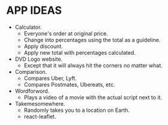 # APP IDEAS

- Calculator.
  - Everyone's order at original price.
  - Change into percentages using the total as a guideline.
  - Apply discount.
  - Apply new total with percentages calculated.
- DVD Logo website.
  - Except that it will always hit the corners no matter what.
- Comparison.
  - Compares Uber, Lyft.
  - Compares Postmates, Ubereats, etc.
- Wordforword.
  - Plays a video of a movie with the actual script next to it.
- Takemesomewhere.
  - Randomly takes you to a location on Earth.
  - react-leaflet.

